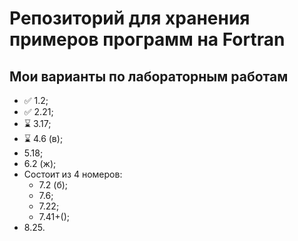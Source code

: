 # Репозиторий для хранения примеров программ на Fortran

## Мои варианты по лабораторным работам

* ✅ 1.2;
* ✅ 2.21;
* ⌛ 3.17;
* ⌛ 4.6 (в);
* 5.18;
* 6.2 (ж);
* Состоит из 4 номеров:
  * 7.2 (б);
  * 7.6;
  * 7.22;
  * 7.41+();
* 8.25.

